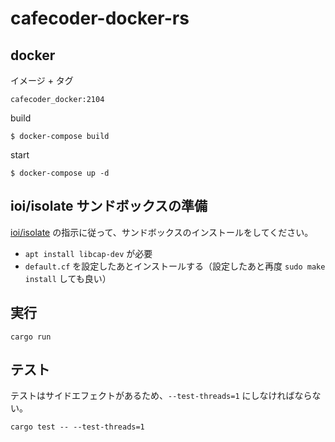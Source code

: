 # cafecoder-docker-rs

## docker
イメージ + タグ
```
cafecoder_docker:2104
```

build
```console
$ docker-compose build
```

start
```console
$ docker-compose up -d
```

## ioi/isolate サンドボックスの準備

[ioi/isolate](https://github.com/ioi/isolate) の指示に従って、サンドボックスのインストールをしてください。

- `apt install libcap-dev` が必要
- `default.cf` を設定したあとインストールする（設定したあと再度 `sudo make install` しても良い）

## 実行

```
cargo run
```

## テスト

テストはサイドエフェクトがあるため、`--test-threads=1` にしなければならない。

```command
cargo test -- --test-threads=1
```